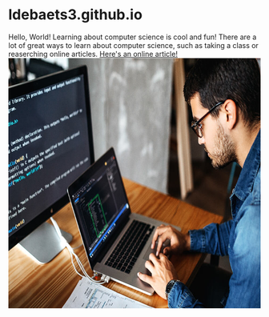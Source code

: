 # ldebaets3.github.io
<html>
 <head>
     <meta charset="utf-8">
     <title>Hello, World!</title>
 </head>
 <body>
     Hello, World!  Learning about computer science is cool and fun!  There are a lot of great ways to learn about computer science, such as taking a class or reaserching online articles.
     <a href="https://en.wikipedia.org/wiki/Computer_science">Here's an online article!</a>
 <img src="image.png" alt="Guy with Computer" width="725" height="500">
  </body>
</html>